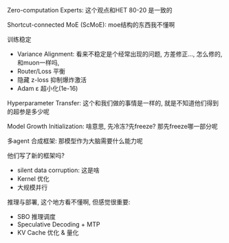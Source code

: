 Zero-computation Experts: 这个观点和HET 80-20 是一致的

Shortcut-connected MoE (ScMoE): moe结构的东西我不懂啊

训练稳定
- Variance Alignment: 看来不稳定是个经常出现的问题, 方差修正..., 怎么修的, 和muon一样吗,
- Router/Loss 平衡
- 隐藏 z-loss 抑制爆炸激活
- Adam ε 超小化(1e-16)

Hyperparameter Transfer: 这个和我们做的事情是一样的, 就是不知道他们得到的超参是多少呢

Model Growth Initialization: 啥意思, 先冷冻?先freeze? 那先freeze哪一部分呢

多agent 合成框架: 那模型作为大脑需要什么能力呢

他们写了新的框架吗?
- silent data corruption: 这是啥
- Kernel 优化
- 大规模并行

推理与部署, 这个地方看不懂啊, 但感觉很重要:
- SBO 推理调度
- Speculative Decoding + MTP
- KV Cache 优化 & 量化
